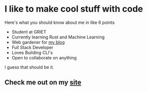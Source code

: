 # I like to make cool stuff with code

Here's what you should know about me in like 6 points
- Student at GRIET
- Currently learning Rust and Machine Learning
- Web gardener for [my blog](https://noobscience.rocks/blog)
- Full Stack Developer
- Loves Building CLI's
- Open to collaborate on anything

I guess that should be it.
## Check me out on my [site](https://noobscience.rocks)

